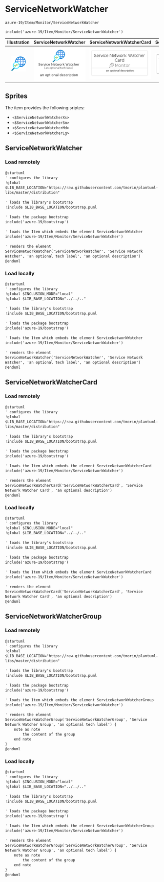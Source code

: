 # ServiceNetworkWatcher


```text
azure-19/Item/Monitor/ServiceNetworkWatcher
```

```text
include('azure-19/Item/Monitor/ServiceNetworkWatcher')
```



| Illustration | ServiceNetworkWatcher | ServiceNetworkWatcherCard | ServiceNetworkWatcherGroup |
| :---: | :---: | :---: | :---: |
| ![illustration for Illustration](../../../azure-19/Item/Monitor/ServiceNetworkWatcher.png) | ![illustration for ServiceNetworkWatcher](../../../azure-19/Item/Monitor/ServiceNetworkWatcher.Local.png) | ![illustration for ServiceNetworkWatcherCard](../../../azure-19/Item/Monitor/ServiceNetworkWatcherCard.Local.png) | ![illustration for ServiceNetworkWatcherGroup](../../../azure-19/Item/Monitor/ServiceNetworkWatcherGroup.Local.png) |



## Sprites
The item provides the following sriptes:

- `<$ServiceNetworkWatcherXs>`
- `<$ServiceNetworkWatcherSm>`
- `<$ServiceNetworkWatcherMd>`
- `<$ServiceNetworkWatcherLg>`





## ServiceNetworkWatcher

### Load remotely
```plantuml
@startuml
' configures the library
!global $LIB_BASE_LOCATION="https://raw.githubusercontent.com/tmorin/plantuml-libs/master/distribution"

' loads the library's bootstrap
!include $LIB_BASE_LOCATION/bootstrap.puml

' loads the package bootstrap
include('azure-19/bootstrap')

' loads the Item which embeds the element ServiceNetworkWatcher
include('azure-19/Item/Monitor/ServiceNetworkWatcher')

' renders the element
ServiceNetworkWatcher('ServiceNetworkWatcher', 'Service Network Watcher', 'an optional tech label', 'an optional description')
@enduml
```

### Load locally
```plantuml
@startuml
' configures the library
!global $INCLUSION_MODE="local"
!global $LIB_BASE_LOCATION="../../.."

' loads the library's bootstrap
!include $LIB_BASE_LOCATION/bootstrap.puml

' loads the package bootstrap
include('azure-19/bootstrap')

' loads the Item which embeds the element ServiceNetworkWatcher
include('azure-19/Item/Monitor/ServiceNetworkWatcher')

' renders the element
ServiceNetworkWatcher('ServiceNetworkWatcher', 'Service Network Watcher', 'an optional tech label', 'an optional description')
@enduml
```

## ServiceNetworkWatcherCard

### Load remotely
```plantuml
@startuml
' configures the library
!global $LIB_BASE_LOCATION="https://raw.githubusercontent.com/tmorin/plantuml-libs/master/distribution"

' loads the library's bootstrap
!include $LIB_BASE_LOCATION/bootstrap.puml

' loads the package bootstrap
include('azure-19/bootstrap')

' loads the Item which embeds the element ServiceNetworkWatcherCard
include('azure-19/Item/Monitor/ServiceNetworkWatcher')

' renders the element
ServiceNetworkWatcherCard('ServiceNetworkWatcherCard', 'Service Network Watcher Card', 'an optional description')
@enduml
```

### Load locally
```plantuml
@startuml
' configures the library
!global $INCLUSION_MODE="local"
!global $LIB_BASE_LOCATION="../../.."

' loads the library's bootstrap
!include $LIB_BASE_LOCATION/bootstrap.puml

' loads the package bootstrap
include('azure-19/bootstrap')

' loads the Item which embeds the element ServiceNetworkWatcherCard
include('azure-19/Item/Monitor/ServiceNetworkWatcher')

' renders the element
ServiceNetworkWatcherCard('ServiceNetworkWatcherCard', 'Service Network Watcher Card', 'an optional description')
@enduml
```

## ServiceNetworkWatcherGroup

### Load remotely
```plantuml
@startuml
' configures the library
!global $LIB_BASE_LOCATION="https://raw.githubusercontent.com/tmorin/plantuml-libs/master/distribution"

' loads the library's bootstrap
!include $LIB_BASE_LOCATION/bootstrap.puml

' loads the package bootstrap
include('azure-19/bootstrap')

' loads the Item which embeds the element ServiceNetworkWatcherGroup
include('azure-19/Item/Monitor/ServiceNetworkWatcher')

' renders the element
ServiceNetworkWatcherGroup('ServiceNetworkWatcherGroup', 'Service Network Watcher Group', 'an optional tech label') {
    note as note
        the content of the group
    end note
}
@enduml
```

### Load locally
```plantuml
@startuml
' configures the library
!global $INCLUSION_MODE="local"
!global $LIB_BASE_LOCATION="../../.."

' loads the library's bootstrap
!include $LIB_BASE_LOCATION/bootstrap.puml

' loads the package bootstrap
include('azure-19/bootstrap')

' loads the Item which embeds the element ServiceNetworkWatcherGroup
include('azure-19/Item/Monitor/ServiceNetworkWatcher')

' renders the element
ServiceNetworkWatcherGroup('ServiceNetworkWatcherGroup', 'Service Network Watcher Group', 'an optional tech label') {
    note as note
        the content of the group
    end note
}
@enduml
```

